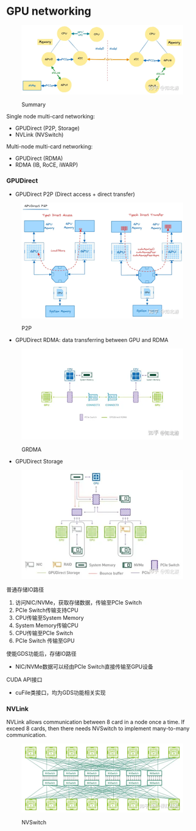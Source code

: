 # GPU networking

<figure><img src="../.gitbook/assets/image (3) (1) (1).png" alt=""><figcaption><p>Summary</p></figcaption></figure>

Single node multi-card networking:

* GPUDirect (P2P, Storage)
* NVLink (NVSwitch)

Multi-node multi-card networking:

* GPUDirect (RDMA)
* RDMA (IB, RoCE, iWARP)

### GPUDirect

* GPUDirect P2P (Direct access + direct transfer)

<figure><img src="../.gitbook/assets/image (1) (1) (1) (1).png" alt=""><figcaption><p>P2P</p></figcaption></figure>

* GPUDirect RDMA: data transferring between GPU and RDMA&#x20;

<figure><img src="../.gitbook/assets/image (2) (1) (1) (1).png" alt=""><figcaption><p>GRDMA</p></figcaption></figure>

* GPUDirect Storage

<figure><img src="../.gitbook/assets/image (3) (1) (1) (1).png" alt=""><figcaption></figcaption></figure>

普通存储IO路径

1. 访问NIC/NVMe，获取存储数据，传输至PCIe Switch
2. PCIe Switch传输支持CPU
3. CPU传输至System Memory
4. System Memory传输CPU
5. CPU传输至PCIe Switch
6. PCIe Switch 传输至GPU

使能GDS功能后，存储IO路径

* NIC/NVMe数据可以经由PCIe Switch直接传输至GPU设备

CUDA API接口

* cuFile类接口，均为GDS功能相关实现

### NVLink

NVLink allows communication between 8 card in a node once a time. If exceed 8 cards, then there needs NVSwitch to implement many-to-many communication.

<figure><img src="../.gitbook/assets/image (4) (1).png" alt=""><figcaption><p>NVSwitch</p></figcaption></figure>

